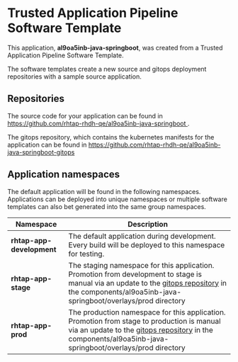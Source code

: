 # Trusted Application Pipeline Software Template

This application, **al9oa5inb-java-springboot**, was created from a Trusted Application Pipeline Software Template.

The software templates create a new source and gitops deployment repositories with a sample source application. 

## Repositories

The source code for your application can be found in [https://github.com/rhtap-rhdh-qe/al9oa5inb-java-springboot ](https://github.com/rhtap-rhdh-qe/al9oa5inb-java-springboot ).
 
The gitops repository, which contains the kubernetes manifests for the application can be found in 
[https://github.com/rhtap-rhdh-qe/al9oa5inb-java-springboot-gitops ](https://github.com/rhtap-rhdh-qe/al9oa5inb-java-springboot-gitops ) 

## Application namespaces 

The default application will be found in the following namespaces. Applications can be deployed into unique namespaces or multiple software templates can also bet generated into the same group namespaces.  

|  Namespace   |  Description   |  
| -------- | -------- |   
| **rhtap-app-development** | The default application during development. Every build will be deployed to this namespace for testing. | 
| **rhtap-app-stage** | The staging namespace for this application. Promotion from development to stage is manual via an update to the [gitops repository](https://github.com/rhtap-rhdh-qe/al9oa5inb-java-springboot-gitops ) in the components/al9oa5inb-java-springboot/overlays/prod directory |  
| **rhtap-app-prod** | The production namespace for this application. Promotion from stage to production is manual via an update to the [gitops repository](https://github.com/rhtap-rhdh-qe/al9oa5inb-java-springboot-gitops ) in the components/al9oa5inb-java-springboot/overlays/prod directory | 